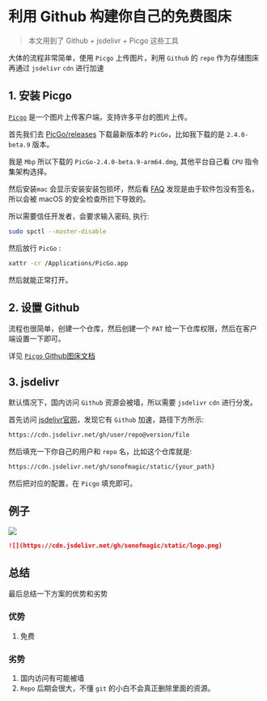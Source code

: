 # 利用 Github 构建你自己的免费图床

> 本文用到了 Github + jsdelivr + Picgo 这些工具

大体的流程非常简单，使用 `Picgo` 上传图片，利用 `Github` 的 `repo` 作为存储图床再通过 `jsdelivr` `cdn` 进行加速

## 1. 安装 Picgo

[`Picgo`](https://github.com/Molunerfinn/PicGo) 是一个图片上传客户端，支持许多平台的图片上传。

首先我们去 [PicGo/releases](https://github.com/Molunerfinn/PicGo/releases) 下载最新版本的 `PicGo`，比如我下载的是 `2.4.0-beta.9` 版本。

我是 `Mbp` 所以下载的 `PicGo-2.4.0-beta.9-arm64.dmg`, 其他平台自己看 `CPU` 指令集架构选择。

然后安装`mac` 会显示安装安装包损坏，然后看 [FAQ](https://github.com/Molunerfinn/PicGo/blob/dev/FAQ.md) 发现是由于软件包没有签名，所以会被 macOS 的安全检查所拦下导致的。

所以需要信任开发者，会要求输入密码, 执行:

```sh
sudo spctl --master-disable
```

然后放行 `PicGo` :

```sh
xattr -cr /Applications/PicGo.app
```

然后就能正常打开。

## 2. 设置 Github

流程也很简单，创建一个仓库，然后创建一个 `PAT` 给一下仓库权限，然后在客户端设置一下即可。

详见 [`Picgo` Github图床文档](https://picgo.github.io/PicGo-Doc/zh/guide/config.html#github%E5%9B%BE%E5%BA%8A)

## 3. jsdelivr

默认情况下，国内访问 `Github` 资源会被墙，所以需要 `jsdelivr` `cdn` 进行分发。

首先访问 [jsdelivr官网](https://www.jsdelivr.com/?docs=gh)，发现它有 `Github` 加速，路径下方所示:

```sh
https://cdn.jsdelivr.net/gh/user/repo@version/file
```

然后填充一下你自己的用户和 `repo` 名，比如这个仓库就是:

```sh
https://cdn.jsdelivr.net/gh/sonofmagic/static/{your_path}
```

然后把对应的配置，在 `Picgo` 填充即可。


## 例子

![](https://cdn.jsdelivr.net/gh/sonofmagic/static/logo.png)

```md
![](https://cdn.jsdelivr.net/gh/sonofmagic/static/logo.png)
```

## 总结

最后总结一下方案的优势和劣势

### 优势

1. 免费

### 劣势

1. 国内访问有可能被墙
2. `Repo` 后期会很大，不懂 `git` 的小白不会真正删除里面的资源。